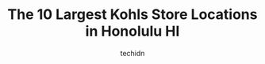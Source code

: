 ---
layout: ampstory
image: https://i0.wp.com/www.depkes.org/wp-content/uploads/2023/06/kohls-0-in-honolulu-hi-1685966506.jpeg?resize=640,853
author: techidn
featured: false
description: Discover the impressive array of Kohls options in Honolulu HI, where you can find 10 of the largest Kohls establishments in the area. From renowned classics to hidden gems, Honolulu HI offer
title: The 10 Largest Kohls Store Locations in Honolulu HI
cover:
   title: The 10 Largest Kohls Store Locations in Honolulu HI
   subtitle: Rickpate
   background: https://www.depkes.org/wp-content/uploads/2023/06/kohls-0-in-honolulu-hi-1685966506.jpeg

pages: 
 - layout: thirds
   top: <h1>#1 Kohls</h1>
   bottom: "<p>First time visiting this location, and it was to return an Amazon order, that was seem less as most dealing are with Amazon. I did a little looking around the store, foun</p>"
   background: https://www.depkes.org/wp-content/uploads/2023/06/kohls-1-in-honolulu-hi-1685966506.jpeg
   backgroundblur: true
 - layout: thirds
   top: <h1>#2 Nordstrom</h1>
   bottom: "<p>1450 Ala Moana Blvd Suite 2950, Honolulu, HI 96814, United States</p>"
   background: https://www.depkes.org/wp-content/uploads/2023/06/kohls-2-in-honolulu-hi-1685966507.jpeg
   cta:
      link: https://www.depkes.org/blog/the-10-largest-kohls-store-locations-in-honolulu-hi/
      text: The 10 Largest Kohls Store Locations in Honolulu HI
 - layout: thirds
   top: <h1>#3 Kohls</h1>
   bottom: "<p>1140 GA-34, Newnan, GA 30265, United States</p>"
   background: https://www.depkes.org/wp-content/uploads/2023/06/kohls-3-in-honolulu-hi-1685966507.jpeg
   cta:
      link: https://www.depkes.org/blog/the-10-largest-kohls-store-locations-in-honolulu-hi/
      text: The 10 Largest Kohls Store Locations in Honolulu HI
 - layout: thirds
   top: <h1>#4 Kohls</h1>
   bottom: "<p>13097 GA-9, Milton, GA 30004, United States</p>"
   background: https://images.unsplash.com/photo-1564951434112-64d74cc2a2d7?ixlib=rb-4.0.3&ixid=MnwxMjA3fDB8MHxwaG90by1wYWdlfHx8fGVufDB8fHx8&auto=format&fit=crop&w=640&h=853&q=80
   cta:
      link: https://www.depkes.org/blog/the-10-largest-kohls-store-locations-in-honolulu-hi/
      text: The 10 Largest Kohls Store Locations in Honolulu HI
 - layout: thirds
   top: <h1>#5 Kohls</h1>
   bottom: "<p>1289 Johnson Ferry Rd, Marietta, GA 30068, United States</p>"
   background: https://images.unsplash.com/photo-1462556791646-c201b8241a94?ixlib=rb-4.0.3&ixid=MnwxMjA3fDB8MHxwaG90by1wYWdlfHx8fGVufDB8fHx8&auto=format&fit=crop&w=640&h=853&q=80
   cta:
      link: https://www.depkes.org/blog/the-10-largest-kohls-store-locations-in-honolulu-hi/
      text: The 10 Largest Kohls Store Locations in Honolulu HI
 - layout: thirds
   top: <h1>#6 Kohls</h1>
   bottom: "<p>5220 Jimmy Lee Smith Pkwy, Hiram, GA 30141, United States</p>"
   background: https://images.unsplash.com/photo-1547366785-564103df7e13?ixlib=rb-4.0.3&ixid=MnwxMjA3fDB8MHxwaG90by1wYWdlfHx8fGVufDB8fHx8&auto=format&fit=crop&w=640&h=853&q=80
   cta:
      link: https://www.depkes.org/blog/the-10-largest-kohls-store-locations-in-honolulu-hi/
      text: The 10 Largest Kohls Store Locations in Honolulu HI
 - layout: thirds
   top: <h1>#7 Macys</h1>
   bottom: "<p>2314 Kalākaua Ave, Honolulu, HI 96815, United States</p>"
   background: https://images.unsplash.com/photo-1518640467707-6811f4a6ab73?ixlib=rb-4.0.3&ixid=MnwxMjA3fDB8MHxwaG90by1wYWdlfHx8fGVufDB8fHx8&auto=format&fit=crop&w=640&h=853&q=80
   cta:
      link: https://www.depkes.org/blog/the-10-largest-kohls-store-locations-in-honolulu-hi/
      text: The 10 Largest Kohls Store Locations in Honolulu HI
 - layout: thirds
   middle: Continue reading...
   background: https://images.unsplash.com/photo-1489694553447-4c9339da310d?ixlib=rb-4.0.3&ixid=MnwxMjA3fDB8MHxwaG90by1wYWdlfHx8fGVufDB8fHx8&auto=format&fit=crop&w=640&h=853&q=80
   cta:
      link: https://www.depkes.org/blog/the-10-largest-kohls-store-locations-in-honolulu-hi/
      text: The 10 Largest Kohls Store Locations in Honolulu HI
      
---